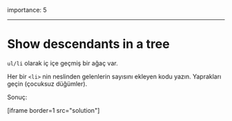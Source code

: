 importance: 5

---

# Show descendants in a tree

`ul/li` olarak iç içe geçmiş bir ağaç var. 

Her bir `<li>` nin neslinden gelenlerin sayısını ekleyen kodu yazın. Yaprakları geçin (çocuksuz düğümler).

Sonuç:

[iframe border=1 src="solution"]
